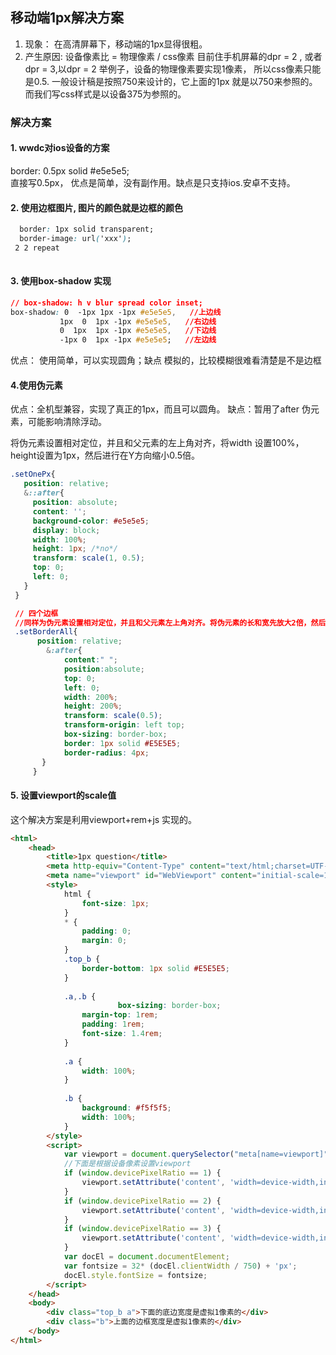 ## 移动端1px解决方案
1. 现象： 在高清屏幕下，移动端的1px显得很粗。
2. 产生原因: 设备像素比 = 物理像素 / css像素
目前住手机屏幕的dpr = 2 , 或者 dpr = 3,以dpr = 2 举例子，设备的物理像素要实现1像素， 所以css像素只能是0.5. 一般设计稿是按照750来设计的，它上面的1px 就是以750来参照的。而我们写css样式是以设备375为参照的。
### 解决方案
#### 1. wwdc对ios设备的方案
border: 0.5px solid #e5e5e5;  
直接写0.5px， 优点是简单，没有副作用。缺点是只支持ios.安卓不支持。
#### 2. 使用边框图片, 图片的颜色就是边框的颜色
```css
  border: 1px solid transparent;
  border-image: url('xxx');
 2 2 repeat
 
 ```
 #### 3. 使用box-shadow 实现 
 ```css
 // box-shadow: h v blur spread color inset;
 box-shadow: 0  -1px 1px -1px #e5e5e5,   //上边线
			1px  0  1px -1px #e5e5e5,   //右边线
			0  1px  1px -1px #e5e5e5,   //下边线
			-1px 0  1px -1px #e5e5e5;   //左边线

 ```
 优点： 使用简单，可以实现圆角；缺点 模拟的，比较模糊很难看清楚是不是边框

 #### 4.使用伪元素
优点：全机型兼容，实现了真正的1px，而且可以圆角。
缺点：暂用了after 伪元素，可能影响清除浮动。

 将伪元素设置相对定位，并且和父元素的左上角对齐，将width 设置100%，height设置为1px，然后进行在Y方向缩小0.5倍。
 ```css
 .setOnePx{
    position: relative;
    &::after{
      position: absolute;
      content: '';
      background-color: #e5e5e5;
      display: block;
      width: 100%;
      height: 1px; /*no*/
      transform: scale(1, 0.5);
      top: 0;
      left: 0;
    }
  }

  // 四个边框
  //同样为伪元素设置相对定位，并且和父元素左上角对齐。将伪元素的长和宽先放大2倍，然后再设置一个边框，以左上角为中心，缩放到原来的0.5倍
  .setBorderAll{
       position: relative;
         &:after{
             content:" ";
             position:absolute;
             top: 0;
             left: 0;
             width: 200%;
             height: 200%;
             transform: scale(0.5);
             transform-origin: left top;
             box-sizing: border-box;
             border: 1px solid #E5E5E5;
             border-radius: 4px;
        }
      }

 ```

 #### 5. 设置viewport的scale值
 这个解决方案是利用viewport+rem+js 实现的。

```html
<html>
	<head>
		<title>1px question</title>
		<meta http-equiv="Content-Type" content="text/html;charset=UTF-8">
		<meta name="viewport" id="WebViewport" content="initial-scale=1, maximum-scale=1, minimum-scale=1, user-scalable=no">		
		<style>
			html {
				font-size: 1px;
			}			
			* {
				padding: 0;
				margin: 0;
			}
			.top_b {
				border-bottom: 1px solid #E5E5E5;
			}
			
			.a,.b {
                        box-sizing: border-box;
				margin-top: 1rem;
				padding: 1rem;				
				font-size: 1.4rem;
			}
			
			.a {
				width: 100%;
			}
			
			.b {
				background: #f5f5f5;
				width: 100%;
			}
		</style>
		<script>
			var viewport = document.querySelector("meta[name=viewport]");
			//下面是根据设备像素设置viewport
			if (window.devicePixelRatio == 1) {
				viewport.setAttribute('content', 'width=device-width,initial-scale=1, maximum-scale=1, minimum-scale=1, user-scalable=no');
			}
			if (window.devicePixelRatio == 2) {
				viewport.setAttribute('content', 'width=device-width,initial-scale=0.5, maximum-scale=0.5, minimum-scale=0.5, user-scalable=no');
			}
			if (window.devicePixelRatio == 3) {
				viewport.setAttribute('content', 'width=device-width,initial-scale=0.3333333333333333, maximum-scale=0.3333333333333333, minimum-scale=0.3333333333333333, user-scalable=no');
			}
			var docEl = document.documentElement;
			var fontsize = 32* (docEl.clientWidth / 750) + 'px';
			docEl.style.fontSize = fontsize;
		</script>
	</head>
	<body>
		<div class="top_b a">下面的底边宽度是虚拟1像素的</div>
		<div class="b">上面的边框宽度是虚拟1像素的</div>
	</body>
</html>

```